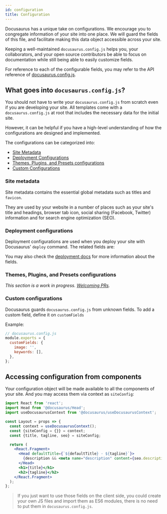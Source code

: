```yaml
---
id: configuration
title: Configuration
---
```


Docusaurus has a unique take on configurations. We encourage you to congregate information of your site into one place. We will guard the fields of this file, and facilitate making this data object accessible across your site.

Keeping a well-maintained `docusaurus.config.js` helps you, your collaborators, and your open source contributors be able to focus on documentation while still being able to easily customize fields.

For reference to each of the configurable fields, you may refer to the API reference of [docusaurus.config.js](docusaurus.config.js.md).

## What goes into `docusaurus.config.js`?

You should not have to write your `docusaurus.config.js` from scratch even if you are developing your site. All templates come with a `docusaurus.config.js` at root that includes the necessary data for the initial site.

However, it can be helpful if you have a high-level understanding of how the configurations are designed and implemented.

The configurations can be categorized into:

- [Site Metadata](#site-metadata)
- [Deployment Configurations](#deployment-configurations)
- [Themes, Plugins, and Presets configurations](#themes-plugins-and-presets-configurations)
- [Custom Configurations](#custom-configurations)

### Site metadata

Site metadata contains the essential global metadata such as titles and `favicon`.

They are used by your website in a number of places such as your site's title and headings, browser tab icon, social sharing (Facebook, Twitter) information and for search engine optimization (SEO).

### Deployment configurations

Deployment configurations are used when you deploy your site with Docusaurus' `deploy` command. The related fields are:

<!-- TODO: if we use monospace for the field names, they no longer look like a link -->

<!-- TODO: currently these fields are only used in GH Pages, what about other deployment services such as Netlify -->

You may also check the [deployment docs](deployment.md) for more information about the fields.

### Themes, Plugins, and Presets configurations

_This section is a work in progress. [Welcoming PRs](https://github.com/facebook/docusaurus/issues/1640)._

<!--

TODO:
- briefly introduce how to pass configurations to themes, plugins, and presets
- throw in links to them respectively
- make sure the logic flows nicely

[themes](using-themes.md)
[plugins](using-plugins.md)
[presets](presets.md)

-->

### Custom configurations

Docusaurus guards `docusaurus.config.js` from unknown fields. To add a custom field, define it on `customFields`

Example:

```js
// docusaurus.config.js
module.exports = {
  customFields: {
    image: '',
    keywords: [],
  },
};
```

## Accessing configuration from components

Your configuration object will be made available to all the components of your site. And you may access them via context as `siteConfig`:

```jsx
import React from 'react';
import Head from '@docusaurus/Head';
import useDocusaurusContext from '@docusaurus/useDocusaurusContext';

const Layout = props => {
  const context = useDocusaurusContext();
  const {siteConfig = {}} = context;
  const {title, tagline, seo} = siteConfig;

  return (
    <React.Fragment>
      <Head defaultTitle={`${defaultTitle} · ${tagline}`}>
        {description && <meta name="description" content={seo.description} />}
      </Head>
      <h1>{title}</h1>
      <h2>{tagline}</h2>
    </React.Fragment>
  );
};
```

> If you just want to use those fields on the client side, you could create your own JS files and import them as ES6 modules, there is no need to put them in `docusaurus.config.js`.
